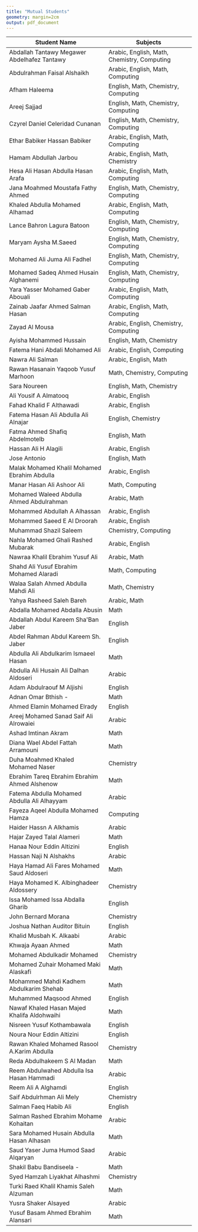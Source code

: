 ```yaml
---
title: "Mutual Students"
geometry: margin=2cm
output: pdf_document
---
```


| Student Name                                   | Subjects                                       |
| --------------------------------------------- | ---------------------------------------------- |
| Abdallah Tantawy Megawer Abdelhafez Tantawy   | Arabic, English, Math, Chemistry, Computing   |
| Abdulrahman Faisal Alshaikh                   | Arabic, English, Math, Computing              |
| Afham Haleema                                  | English, Math, Chemistry, Computing           |
| Areej Sajjad                                  | English, Math, Chemistry, Computing           |
| Czyrel Daniel Celeridad Cunanan               | English, Math, Chemistry, Computing           |
| Ethar Babiker Hassan Babiker                  | Arabic, English, Math, Computing              |
| Hamam Abdullah Jarbou                         | Arabic, English, Math, Chemistry              |
| Hesa Ali Hasan Abdulla Hasan Arafa            | Arabic, English, Math, Computing              |
| Jana Moahmed Moustafa Fathy Ahmed             | English, Math, Chemistry, Computing           |
| Khaled Abdulla Mohamed Alhamad                | Arabic, English, Math, Computing              |
| Lance Bahron Lagura Batoon                    | English, Math, Chemistry, Computing           |
| Maryam Aysha M.Saeed                          | English, Math, Chemistry, Computing           |
| Mohamed Ali Juma Ali Fadhel                   | English, Math, Chemistry, Computing           |
| Mohamed Sadeq Ahmed Husain Alghanemi          | English, Math, Chemistry, Computing           |
| Yara Yasser Mohamed Gaber Abouali            | Arabic, English, Math, Computing              |
| Zainab Jaafar Ahmed Salman Hasan              | Arabic, English, Math, Computing              |
| Zayad Al Mousa                                | Arabic, English, Chemistry, Computing         |
| Ayisha Mohammed Hussain                       | English, Math, Chemistry                       |
| Fatema Hani Abdali Mohamed Ali                | Arabic, English, Computing                     |
| Nawra Ali Salman                              | Arabic, English, Math                          |
| Rawan Hasanain Yaqoob Yusuf Marhoon           | Math, Chemistry, Computing                    |
| Sara Noureen                                  | English, Math, Chemistry                       |
| Ali Yousif A Almatooq                         | Arabic, English                                |
| Fahad Khalid F Althawadi                      | Arabic, English                                |
| Fatema Hasan Ali Abdulla Ali Alnajar          | English, Chemistry                             |
| Fatma Ahmed Shafiq Abdelmotelb                | English, Math                                  |
| Hassan Ali H Alagili                          | Arabic, English                                |
| Jose Antonio                                  | English, Math                                  |
| Malak Mohamed Khalil Mohamed Ebrahim Abdulla  | Arabic, English                                |
| Manar Hasan Ali Ashoor Ali                   | Math, Computing                                |
| Mohamed Waleed Abdulla Ahmed Abdulrahman      | Arabic, Math                                   |
| Mohammed Abdullah A Alhassan                  | Arabic, English                                |
| Mohammed Saeed E Al Droorah                   | Arabic, English                                |
| Muhammad Shazil Saleem                        | Chemistry, Computing                           |
| Nahla Mohamed Ghali Rashed Mubarak            | Arabic, English                                |
| Nawraa Khalil Ebrahim Yusuf Ali               | Arabic, Math                                   |
| Shahd Ali Yusuf Ebrahim Mohamed Alaradi       | Math, Computing                                |
| Walaa Salah Ahmed Abdulla Mahdi Ali           | Math, Chemistry                                |
| Yahya Rasheed Saleh Bareh                     | Arabic, Math                                   |
| Abdalla Mohamed Abdalla Abusin                | Math                                          |
| Abdallah Abdul Kareem Sha'Ban Jaber           | English                                       |
| Abdel Rahman Abdul Kareem Sh. Jaber           | English                                       |
| Abdulla Ali Abdulkarim Ismaeel Hasan          | Math                                          |
| Abdulla Ali Husain Ali Dalhan Aldoseri        | Arabic                                        |
| Adam Abdulraouf M Aljishi                     | English                                       |
| Adnan Omar Bthish -                           | Math                                          |
| Ahmed Elamin Mohamed Elrady                   | English                                       |
| Areej Mohamed Sanad Saif Ali Alrowaiei        | Arabic                                        |
| Ashad Imtinan Akram                          | Math                                          |
| Diana Wael Abdel Fattah Arramouni             | Math                                          |
| Duha Moahmed Khaled Mohamed Naser             | Chemistry                                     |
| Ebrahim Tareq Ebrahim Ebrahim Ahmed Alshenow  | Math                                          |
| Fatema Abdulla Mohamed Abdulla Ali Alhayyam    | Arabic                                        |
| Fayeza Aqeel Abdulla Mohamed Hamza            | Computing                                     |
| Haider Hassn A Alkhamis                       | Arabic                                        |
| Hajar Zayed Talal Alameri                     | Math                                          |
| Hanaa Nour Eddin Altizini                     | English                                       |
| Hassan Naji N Alshakhs                       | Arabic                                        |
| Haya Hamad Ali Fares Mohamed Saud Aldoseri    | Math                                          |
| Haya Mohamed K. Albinghadeer Aldossery         | Chemistry                                     |
| Issa Mohamed Issa Abdalla Gharib              | English                                       |
| John Bernard Morana                           | Chemistry                                     |
| Joshua Nathan Auditor Bituin                  | English                                       |
| Khalid Musbah K. Alkaabi                      | Arabic                                        |
| Khwaja Ayaan Ahmed                            | Math                                          |
| Mohamed Abdulkadir Mohamed                    | Chemistry                                     |
| Mohamed Zuhair Mohamed Maki Alaskafi          | Math                                          |
| Mohammed Mahdi Kadhem Abdulkarim Shehab        | Math                                          |
| Muhammed Maqsood Ahmed                        | English                                       |
| Nawaf Khaled Hasan Majed Khalifa Aldohwaihi   | Math                                          |
| Nisreen Yusuf Kothambawala                    | English                                       |
| Noura Nour Eddin Altizini                     | English                                       |
| Rawan Khaled Mohamed Rasool A.Karim Abdulla    | Chemistry                                     |
| Reda Abdulhakeem S Al Madan                   | Math                                          |
| Reem Abdulwahed Abdulla Isa Hasan Hammadi     | Arabic                                        |
| Reem Ali A Alghamdi                          | English                                       |
| Saif Abdulrhman Ali Mely                      | Chemistry                                     |
| Salman Faeq Habib Ali                        | English                                       |
| Salman Rashed Ebrahim Mohame Kohaitan         | Arabic                                        |
| Sara Mohamed Husain Abdulla Hasan Alhasan     | Math                                          |
| Saud Yaser Juma Humod Saad Alqaryan           | Arabic                                        |
| Shakil Babu Bandiseela -                      | Math                                          |
| Syed Hamzah Liyakhat Alhashmi                 | Chemistry                                     |
| Turki Raed Khalil Khamis Saleh Alzuman        | Math                                          |
| Yusra Shaker Alsayed                         | Arabic                                        |
| Yusuf Basam Ahmed Ebrahim Alansari            | Math                                          |
